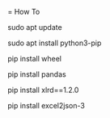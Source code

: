 = How To

sudo apt update

sudo apt install python3-pip

pip install wheel

pip install pandas

pip install xlrd==1.2.0

pip install excel2json-3